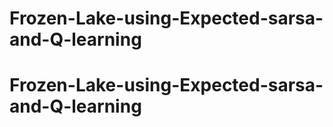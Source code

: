 # Frozen-Lake-using-Expected-sarsa-and-Q-learning
# Frozen-Lake-using-Expected-sarsa-and-Q-learning
